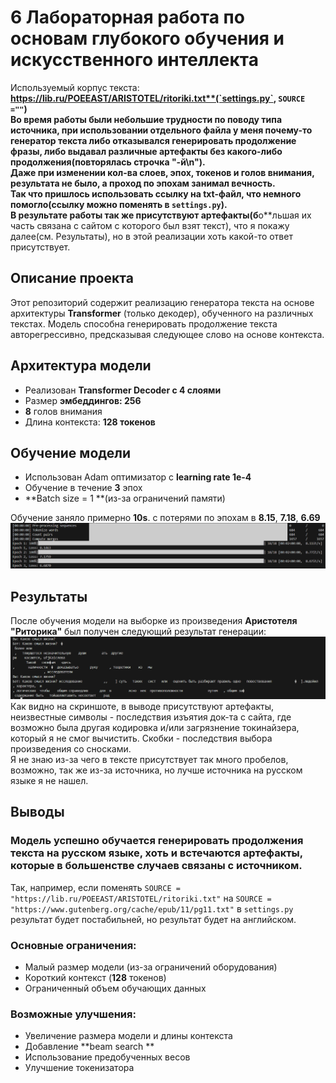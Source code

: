 # 6 Лабораторная работа по основам глубокого обучения и искусственного интеллекта  
Используемый корпус текста: **https://lib.ru/POEEAST/ARISTOTEL/ritoriki.txt**(`settings.py`, `SOURCE =""`)  
Во время работы были небольшие трудности по поводу типа источника, при использовании отдельного файла у меня почему-то генератор текста либо отказывался генерировать продолжение фразы, либо выдавал различные артефакты без какого-либо продолжения(повторялась строчка "-й\n").  
Даже при изменении кол-ва слоев, эпох, токенов и голов внимания, результата не было, а проход по эпохам занимал вечность.    
Так что пришлось использовать ссылку на txt-файл, что немного помогло(ссылку можно поменять в `settings.py`).  
В результате работы так же присутствуют артефакты(б**о**льшая их часть связана с сайтом с которого был взят текст), что я покажу далее(см. Результаты), но в этой реализации хоть какой-то ответ присутствует.  

## Описание проекта  
Этот репозиторий содержит реализацию генератора текста на основе архитектуры **Transformer** (только декодер), обученного на различных текстах. Модель способна генерировать продолжение текста авторегрессивно, предсказывая следующее слово на основе контекста.  

## Архитектура модели  
- Реализован **Transformer Decoder с 4 слоями**  
- Размер **эмбеддингов: 256**  
- **8** голов внимания  
- Длина контекста: **128 токенов**  

## Обучение модели  
- Использован Adam оптимизатор с **learning rate 1e-4**  
- Обучение в течение **3** эпох  
- **Batch size = 1 **(из-за ограничений памяти)  

Обучение заняло примерно **10s**. с потерями по эпохам в **8.15**, **7.18**, **6.69**  
![train result](https://github.com/Gardrak/HW_basics_dp_and_ai_6/blob/main/plots/train_result.png)  

## Результаты  
После обучения модели на выборке из произведения **Аристотеля "Риторика"** был получен следующий результат генерации:  
![chat result](https://github.com/Gardrak/HW_basics_dp_and_ai_6/blob/main/plots/chat_result.png)  
Как видно на скриншоте, в выводе присутствуют артефакты, неизвестные символы - последствия изъятия док-та с сайта, где возможно была другая кодировка и/или загрязнение токинайзера, который я не смог вычистить. Скобки - последствия выбора произведения со сносками.  
Я не знаю из-за чего в тексте присутствует так много пробелов, возможно, так же из-за источника, но лучше источника на русском языке я не нашел.  

## Выводы  
### Модель успешно обучается генерировать продолжения текста на русском языке, хоть и встечаются артефакты, которые в большенстве случаев связаны с источником.  
Так, например, если поменять `SOURCE = "https://lib.ru/POEEAST/ARISTOTEL/ritoriki.txt"` на `SOURCE = "https://www.gutenberg.org/cache/epub/11/pg11.txt"` в  `settings.py` результат будет постабильней, но результат будет на английском.  

### Основные ограничения:  
- Малый размер модели (из-за ограничений оборудования)  
- Короткий контекст (**128** токенов)  
- Ограниченный объем обучающих данных

### Возможные улучшения:  
- Увеличение размера модели и длины контекста  
- Добавление **beam search ** 
- Использование предобученных весов  
- Улучшение токенизатора  
